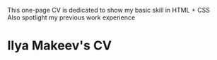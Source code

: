 This one-page CV is dedicated to show my basic skill in HTML + CSS <br>
Also spotlight my previous work experience

# Ilya Makeev's CV
